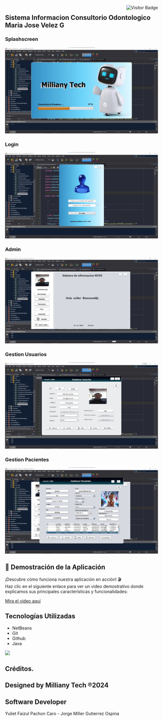 
<img align="right" src="http://visitor-badge.laobi.icu/badge?page_id=Miller38/DataSystemMJVG" alt="Visitor Badge" />



<h2>Sistema Informacion Consultorio Odontologico Maria Jose Velez G</h2>

<h3>Splashscreen</h3>

![Preview 1](preview1.jpg)

<h3>Login</h3>

![Preview 2](preview2.jpg)

<h3>Admin</h3>

![Preview 3](preview3.jpg)

<h3>Gestion Usuarios</h3>

![Preview 4](preview4.jpg)

<h3>Gestion Pacientes</h3>

![Preview 5](preview5.jpg)




## 🎥 Demostración de la Aplicación

¡Descubre cómo funciona nuestra aplicación en acción! 🎬  
Haz clic en el siguiente enlace para ver un video demostrativo donde explicamos sus principales características y funcionalidades:

[Mira el video aquí](https://vimeo.com/1016890013)


## Tecnologías Utilizadas

- NetBeans
- Git
- Github
- Java

<img src="https://skillicons.dev/icons?i=java,git,github" /> <br/>


## Créditos.
## Designed by Milliany Tech ®2024
## Software Developer
Yuliet Faizul Pachon Caro - 
Jorge Miller Gutierrez Ospina
